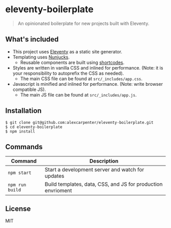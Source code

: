 # eleventy-boilerplate

> An opinionated boilerplate for new projects built with Eleventy.

## What's included

- This project uses [Eleventy](https://www.11ty.io/) as a static site generator.
- Templating uses [Nunjucks](https://mozilla.github.io/nunjucks/).
  - Reusable components are built using [shortcodes](https://www.11ty.io/docs/shortcodes/).
- Styles are written in vanilla CSS and inlined for performance. (Note: it is your responsibility to autoprefix the CSS as needed).
  - The main CSS file can be found at `src/_includes/app.css`.
- Javascript is minified and inlined for performance. (Note: write browser compatible JS).
  - The main JS file can be found at `src/_includes/app.js`.

## Installation

```
$ git clone git@github.com:alexcarpenter/eleventy-boilerplate.git
$ cd eleventy-boilerplate
$ npm install
```

## Commands

| Command         | Description                                                  |
| --------------- | ------------------------------------------------------------ |
| `npm start`     | Start a development server and watch for updates             |
| `npm run build` | Build templates, data, CSS, and JS for production envrioment |

## License

MIT
